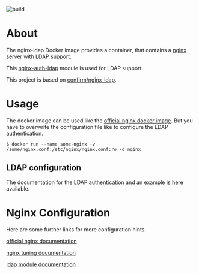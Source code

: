 ![build](https://github.com/valkolaci/nginx-ldap/actions/workflows/build.yml/badge.svg)

# About

The nginx-ldap Docker image provides a container, that contains a
[nginx server](http://nginx.org/) with LDAP support.

This [nginx-auth-ldap](https://github.com/kvspb/nginx-auth-ldap)
module is used for LDAP support.

This project is based on
[confirm/nginx-ldap](https://hub.docker.com/r/confirm/nginx-ldap).

# Usage

The docker image can be used like the
[official nginx docker image](https://hub.docker.com/_/nginx).
But you have to overwrite the configuration file like to configure the
LDAP authentication.

```
$ docker run --name some-nginx -v /some/nginx.conf:/etc/nginx/nginx.conf:ro -d nginx
```

## LDAP configuration

The documentation for the LDAP authentication and an example is
[here](https://github.com/kvspb/nginx-auth-ldap/blob/master/README.md#example-configuration)
available.

# Nginx Configuration

Here are some further links for more configuration hints.

[official nginx documentation](http://nginx.org/en/docs/configure.html)

[nginx tuning documentation](https://www.nginx.com/blog/tuning-nginx)

[ldap module documentation](https://github.com/kvspb/nginx-auth-ldap/blob/master/README.md)
